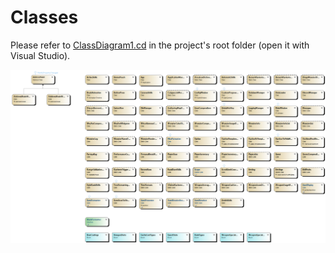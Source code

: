 # Classes

Please refer to [ClassDiagram1.cd](../MHFZ_Overlay/ClassDiagram.cd) in the project's root folder (open it with Visual Studio).

![ClassDiagram1](./res/img/class-diagram.png)
